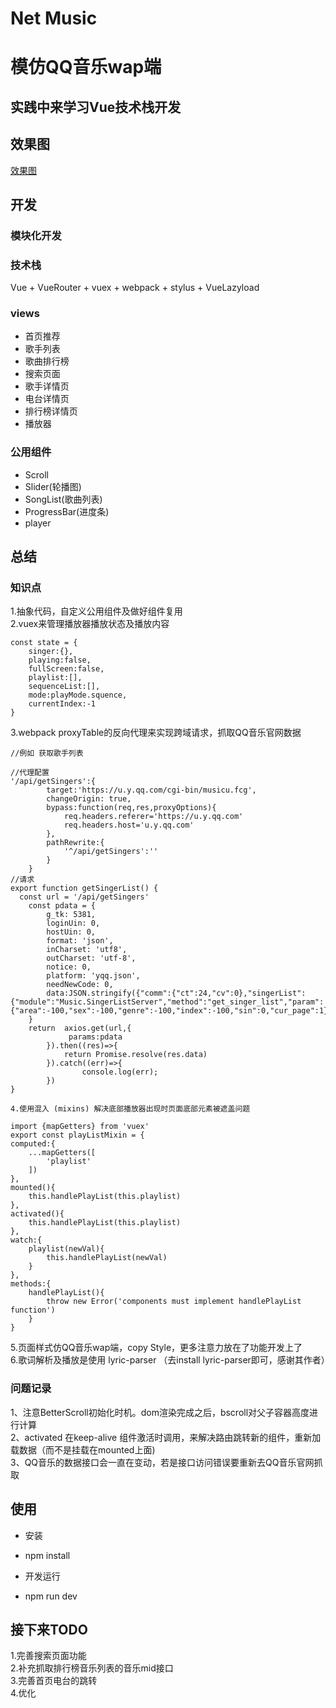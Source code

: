 # Net Music

# 模仿QQ音乐wap端 
## 实践中来学习Vue技术栈开发

## 效果图

[效果图](https://github.com/ITch8/NetMusic)  

## 开发
### 模块化开发

### 技术栈

Vue + VueRouter + vuex + webpack + stylus + VueLazyload

### views
- 首页推荐
- 歌手列表
- 歌曲排行榜
- 搜索页面
- 歌手详情页
- 电台详情页
- 排行榜详情页
- 播放器

### 公用组件
- Scroll
- Slider(轮播图)
- SongList(歌曲列表)
- ProgressBar(进度条)
- player

## 总结
### 知识点
  1.抽象代码，自定义公用组件及做好组件复用  
  2.vuex来管理播放器播放状态及播放内容  
```
const state = {
	singer:{},
	playing:false,
	fullScreen:false,
	playlist:[],
	sequenceList:[],
	mode:playMode.squence,
	currentIndex:-1
}
```  
  3.webpack proxyTable的反向代理来实现跨域请求，抓取QQ音乐官网数据  
```
//例如 获取歌手列表

//代理配置
'/api/getSingers':{
		target:'https://u.y.qq.com/cgi-bin/musicu.fcg',
		changeOrigin: true,
		bypass:function(req,res,proxyOptions){
			req.headers.referer='https://u.y.qq.com'
			req.headers.host='u.y.qq.com'
		},
		pathRewrite:{
			'^/api/getSingers':''
		}
	}
//请求
export function getSingerList() {
  const url = '/api/getSingers'
	const pdata = {
		g_tk: 5381,
		loginUin: 0,
		hostUin: 0,
		format: 'json',
		inCharset: 'utf8',
		outCharset: 'utf-8',
		notice: 0,
		platform: 'yqq.json',
		needNewCode: 0,
		data:JSON.stringify({"comm":{"ct":24,"cv":0},"singerList":{"module":"Music.SingerListServer","method":"get_singer_list","param":{"area":-100,"sex":-100,"genre":-100,"index":-100,"sin":0,"cur_page":1}}})
	}
	return	axios.get(url,{
			 params:pdata
		}).then((res)=>{
			return Promise.resolve(res.data)
		}).catch((err)=>{
				console.log(err);
		})
}

```  
	4.使用混入 (mixins) 解决底部播放器出现时页面底部元素被遮盖问题  	
```
import {mapGetters} from 'vuex'
export const playListMixin = {
computed:{
	...mapGetters([
		'playlist'
	])
},
mounted(){
	this.handlePlayList(this.playlist)
},
activated(){
	this.handlePlayList(this.playlist)
},
watch:{
	playlist(newVal){
		this.handlePlayList(newVal)
	}
},
methods:{
	handlePlayList(){
		throw new Error('components must implement handlePlayList function')
	}
}
```  
   5.页面样式仿QQ音乐wap端，copy Style，更多注意力放在了功能开发上了  
	 6.歌词解析及播放是使用 lyric-parser  （去install lyric-parser即可，感谢其作者）


### 问题记录
  1、注意BetterScroll初始化时机。dom渲染完成之后，bscroll对父子容器高度进行计算  
  2、activated 在keep-alive 组件激活时调用，来解决路由跳转新的组件，重新加载数据（而不是挂载在mounted上面)  
	3、QQ音乐的数据接口会一直在变动，若是接口访问错误要重新去QQ音乐官网抓取

## 使用
* 安装
+ npm install

* 开发运行
+ npm run dev
 

## 接下来TODO  

   1.完善搜索页面功能    
   2.补充抓取排行榜音乐列表的音乐mid接口  
   3.完善首页电台的跳转  
   4.优化


